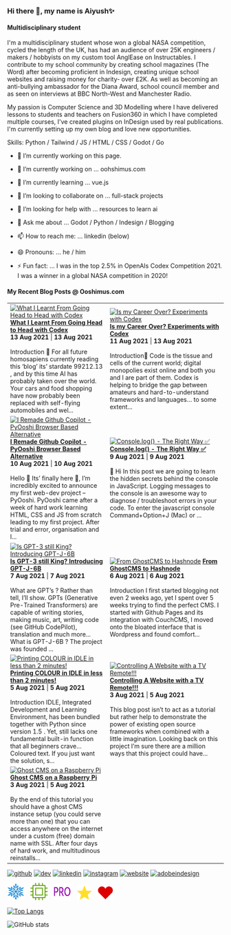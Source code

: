 ### Hi there 👋, my name is Aiyush✨
#### Multidisciplinary student
<!---
![Multidisciplinary student](https://media-exp1.licdn.com/dms/image/C4E03AQFMTzkn8oBydQ/profile-displayphoto-shrink_400_400/0/1626769087648?e=1634169600&v=beta&t=l7YCrAD5b9wWhhFO5AfI8e7dZWNmIxUY5ABTdC0BEyc)
--->

I'm a multidisciplinary student whose won a global NASA competition, cycled the length of the UK, has had an audience of over 25K engineers / makers / hobbyists on my custom tool AnglEase on Instructables. I contribute to my school community by creating school magazines (The Word) after becoming proficient in Indesign, creating unique school websites and raising money for charity- over £2K. As well as becoming an anti-bullying ambassador for the Diana Award, school council member and as seen on interviews at BBC North-West and Manchester Radio. 

My passion is Computer Science and 3D Modelling where I have delivered lessons to students and teachers on Fusion360 in which I have completed multiple courses, I've created plugins on InDesign used by real publications. I'm currently setting up my own blog and love new opportunities.

Skills: Python / Tailwind / JS / HTML / CSS / Godot / Go

- 🔭 I’m currently working on this page. 

- 🔭 I’m currently working on ... oohshimus.com
- 🌱 I’m currently learning ... vue.js
- 👯 I’m looking to collaborate on ... full-stack projects
- 🤔 I’m looking for help with ... resources to learn ai
- 💬 Ask me about ... Godot / Python / Indesign / Blogging
- 📫 How to reach me: ... linkedin (below)
- 😄 Pronouns: ... he / him
- ⚡ Fun fact: ... I was in the top 2.5% in OpenAIs Codex Competition 2021. I was a winner in a global NASA competition in 2020!

#### My Recent Blog Posts @ Ooshimus.com
<!-- HASHNODE_BLOG:START -->
<table><tr><td><a href="https://aiyush.hashnode.dev/what-i-learnt-from-going-head-to-head-with-codex-cksaaa4na00u9d3s1hvttfi0k" title="What I Learnt From Going Head to Head with Codex"><img src="https://cdn.hashnode.com/res/hashnode/image/upload/v1628854951786/xhqOeLLWw.png" alt="What I Learnt From Going Head to Head with Codex"   /></a>
<a href="https://aiyush.hashnode.dev/what-i-learnt-from-going-head-to-head-with-codex-cksaaa4na00u9d3s1hvttfi0k" title="What I Learnt From Going Head to Head with Codex"><strong>What I Learnt From Going Head to Head with Codex</strong></a>
<div><strong>13 Aug 2021</strong> | <strong>13 Aug 2021</strong></div>
<br/> Introduction 🤖
For all future homosapiens currently reading this ‘blog’ its’  stardate 99212.13 , and by this time AI has probably taken over the world. Your cars and food shopping have now probably been replaced with self-flying automobiles and wel...</td><td><a href="https://aiyush.hashnode.dev/is-my-career-over-experiments-with-codex-cks7e5s7600mal3s15sfx7led" title="Is my Career Over? Experiments with Codex"><img src="https://cdn.hashnode.com/res/hashnode/image/upload/v1628680216246/jPWRj-29_.png" alt="Is my Career Over? Experiments with Codex"   /></a>
<a href="https://aiyush.hashnode.dev/is-my-career-over-experiments-with-codex-cks7e5s7600mal3s15sfx7led" title="Is my Career Over? Experiments with Codex"><strong>Is my Career Over? Experiments with Codex</strong></a>
<div><strong>11 Aug 2021</strong> | <strong>13 Aug 2021</strong></div>
<br/> Introduction👋
Code is the tissue and cells of the current world; digital monopolies exist online and both you and I are part of them. Codex is helping to bridge the gap between amateurs and hard-to-understand frameworks and languages… to some extent...</td></tr><tr><td><a href="https://aiyush.hashnode.dev/i-remade-github-copilot-pyooshi-browser-based-alternative-cks5pvx7v05ysfjs14rsg7q4n" title="I Remade Github Copilot - PyOoshi Browser Based Alternative"><img src="https://cdn.hashnode.com/res/hashnode/image/upload/v1628600522913/g1L56k3qA.png" alt="I Remade Github Copilot - PyOoshi Browser Based Alternative"   /></a>
<a href="https://aiyush.hashnode.dev/i-remade-github-copilot-pyooshi-browser-based-alternative-cks5pvx7v05ysfjs14rsg7q4n" title="I Remade Github Copilot - PyOoshi Browser Based Alternative"><strong>I Remade Github Copilot - PyOoshi Browser Based Alternative</strong></a>
<div><strong>10 Aug 2021</strong> | <strong>10 Aug 2021</strong></div>
<br/> Hello 👋
Its’ finally here 🎉, I’m incredibly excited to announce my first web-dev project – PyOoshi. PyOoshi came after a week of hard work learning HTML, CSS and JS from scratch leading to my first project. After trial and error, organisation and l...</td><td><a href="https://aiyush.hashnode.dev/consolelog-the-right-way-cks4hceqd12oyees1brnm98vp" title="Console.log() - The Right Way ✅"><img src="https://cdn.hashnode.com/res/hashnode/image/upload/v1628504971956/iYZ7nXox1.png" alt="Console.log() - The Right Way ✅"   /></a>
<a href="https://aiyush.hashnode.dev/consolelog-the-right-way-cks4hceqd12oyees1brnm98vp" title="Console.log() - The Right Way ✅"><strong>Console.log() - The Right Way ✅</strong></a>
<div><strong>9 Aug 2021</strong> | <strong>9 Aug 2021</strong></div>
<br/> 👋 Hi
In this post we are going to learn the hidden secrets behind the console in JavaScript. Logging messages to the console is an awesome way to diagnose / troubleshoot errors in your code. To enter the javascript console Command+Option+J (Mac) or ...</td></tr><tr><td><a href="https://aiyush.hashnode.dev/is-gpt-3-still-king-introducing-gpt-j-6b-cks1gp5qj0iyzhqs1ckt2dewa" title="Is GPT-3 still King? Introducing GPT-J-6B"><img src="https://cdn.hashnode.com/res/hashnode/image/upload/v1628321885611/ycOeP_8K-.png" alt="Is GPT-3 still King? Introducing GPT-J-6B"   /></a>
<a href="https://aiyush.hashnode.dev/is-gpt-3-still-king-introducing-gpt-j-6b-cks1gp5qj0iyzhqs1ckt2dewa" title="Is GPT-3 still King? Introducing GPT-J-6B"><strong>Is GPT-3 still King? Introducing GPT-J-6B</strong></a>
<div><strong>7 Aug 2021</strong> | <strong>7 Aug 2021</strong></div>
<br/> What are GPT’s ?
Rather than tell, I’ll show. GPTs (Generative Pre-Trained Transformers) are capable of writing stories, making music, art, writing code (see GitHub CodePilot), translation and much more... 
What is GPT-J-6B ?
The project was founded ...</td><td><a href="https://aiyush.hashnode.dev/from-ghostcms-to-hashnode-cks05zdef08z5ees1fqdy9650" title="From GhostCMS to Hashnode"><img src="https://cdn.hashnode.com/res/hashnode/image/upload/v1628243171545/98QuLX8gy.png" alt="From GhostCMS to Hashnode"   /></a>
<a href="https://aiyush.hashnode.dev/from-ghostcms-to-hashnode-cks05zdef08z5ees1fqdy9650" title="From GhostCMS to Hashnode"><strong>From GhostCMS to Hashnode</strong></a>
<div><strong>6 Aug 2021</strong> | <strong>6 Aug 2021</strong></div>
<br/> Introduction
I first started blogging not even 2 weeks ago, yet I spent over 5 weeks trying to find the perfect CMS. I started with Github Pages and its integration with CouchCMS, I moved onto the bloated interface that is Wordpress and found comfort...</td></tr><tr><td><a href="https://aiyush.hashnode.dev/printing-colour-in-idle-in-less-than-2-minutes-ckrz2uud400wrhqs1drpe0cpx" title="Printing COLOUR in IDLE in less than 2 minutes!"><img src="https://cdn.hashnode.com/res/hashnode/image/upload/v1628177474276/MpMcQm_m1.png" alt="Printing COLOUR in IDLE in less than 2 minutes!"   /></a>
<a href="https://aiyush.hashnode.dev/printing-colour-in-idle-in-less-than-2-minutes-ckrz2uud400wrhqs1drpe0cpx" title="Printing COLOUR in IDLE in less than 2 minutes!"><strong>Printing COLOUR in IDLE in less than 2 minutes!</strong></a>
<div><strong>5 Aug 2021</strong> | <strong>5 Aug 2021</strong></div>
<br/> Introduction
IDLE, Integrated Development and Learning Environment, has been bundled together with Python since version 1.5 . Yet, still lacks one fundamental built-in function that all beginners crave… Coloured text.
If you just want the solution, s...</td><td><a href="https://aiyush.hashnode.dev/controlling-a-website-with-a-tv-remote-ckrvu2l7500i1lms1aqam5zxo" title="Controlling A Website with a TV Remote!!!"><img src="https://cdn.hashnode.com/res/hashnode/image/upload/v1628076449191/hppBErVuW.png" alt="Controlling A Website with a TV Remote!!!"   /></a>
<a href="https://aiyush.hashnode.dev/controlling-a-website-with-a-tv-remote-ckrvu2l7500i1lms1aqam5zxo" title="Controlling A Website with a TV Remote!!!"><strong>Controlling A Website with a TV Remote!!!</strong></a>
<div><strong>3 Aug 2021</strong> | <strong>5 Aug 2021</strong></div>
<br/> This blog post isn’t to act as a tutorial but rather help to demonstrate the power of existing open source frameworks when combined with a little imagination. Looking back on this project I’m sure there are a million ways that this project could have...</td></tr><tr><td><a href="https://aiyush.hashnode.dev/ghost-cms-on-a-raspberry-pi-ckrvsiivd08tencs1cz1g4b7b" title="Ghost CMS on a Raspberry Pi"><img src="https://cdn.hashnode.com/res/hashnode/image/upload/v1628075603013/mmqVCFiV3.png" alt="Ghost CMS on a Raspberry Pi"   /></a>
<a href="https://aiyush.hashnode.dev/ghost-cms-on-a-raspberry-pi-ckrvsiivd08tencs1cz1g4b7b" title="Ghost CMS on a Raspberry Pi"><strong>Ghost CMS on a Raspberry Pi</strong></a>
<div><strong>3 Aug 2021</strong> | <strong>5 Aug 2021</strong></div>
<br/> By the end of this tutorial you should have a ghost CMS instance setup (you could serve more than one) that you can access anywhere on the internet under a custom (free) domain name with SSL.
After four days of hard work, and multitudinous reinstalls...</td></tr></table>
<!-- HASHNODE_BLOG:END -->


[<img src='https://cdn.jsdelivr.net/npm/simple-icons@3.0.1/icons/github.svg' alt='github' height='40'>](https://github.com/Aiyush-g)  [<img src='https://cdn.jsdelivr.net/npm/simple-icons@3.0.1/icons/hashnode.svg' alt='dev' height='40'>](ooshimus.com)  [<img src='https://cdn.jsdelivr.net/npm/simple-icons@3.0.1/icons/linkedin.svg' alt='linkedin' height='40'>](https://www.linkedin.com/in/aiyush-gupta-2006/)  [<img src='https://cdn.jsdelivr.net/npm/simple-icons@3.0.1/icons/instagram.svg' alt='instagram' height='40'>](https://www.instagram.com/Aiyush.gupta/)  [<img src='https://cdn.jsdelivr.net/npm/simple-icons@3.0.1/icons/icloud.svg' alt='website' height='40'>](ooshimus.com)  [<img src='https://cdn.jsdelivr.net/npm/simple-icons@3.0.1/icons/adobeindesign.svg' alt='adobeindesign' height='40'>](https://www.linkedin.com/in/aiyush-gupta-2006/)  

<a href='https://archiveprogram.github.com/'><img src='https://raw.githubusercontent.com/acervenky/animated-github-badges/master/assets/acbadge.gif' width='40' height='40'></a> <a href='https://docs.github.com/en/developers'><img src='https://raw.githubusercontent.com/acervenky/animated-github-badges/master/assets/devbadge.gif' width='40' height='40'></a> <a href='https://github.com/pricing'><img src='https://raw.githubusercontent.com/acervenky/animated-github-badges/master/assets/pro.gif' width='40' height='40'></a> <a href='https://stars.github.com/'><img src='https://raw.githubusercontent.com/acervenky/animated-github-badges/master/assets/starbadge.gif' width='35' height='35'></a> <a href='https://docs.github.com/en/github/supporting-the-open-source-community-with-github-sponsors'><img src='https://raw.githubusercontent.com/acervenky/animated-github-badges/master/assets/sponsorbadge.gif' width='35' height='35'></a> 

[![Top Langs](https://github-readme-stats.vercel.app/api/top-langs/?username=Aiyush-g)](https://github.com/anuraghazra/github-readme-stats)

![GitHub stats](https://github-readme-stats.vercel.app/api?username=Aiyush-g&show_icons=true)  

